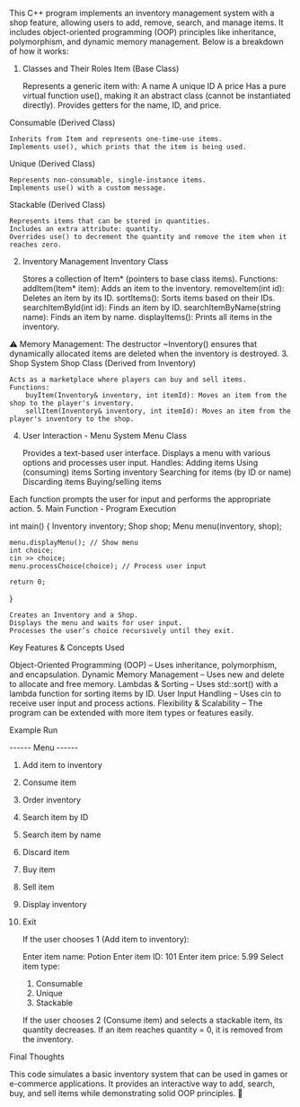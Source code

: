 This C++ program implements an inventory management system with a shop feature, allowing users to add, remove, search, and manage items. It includes object-oriented programming (OOP) principles like inheritance, polymorphism, and dynamic memory management. Below is a breakdown of how it works:
1. Classes and Their Roles
 Item (Base Class)

    Represents a generic item with:
        A name
        A unique ID
        A price
    Has a pure virtual function use(), making it an abstract class (cannot be instantiated directly).
    Provides getters for the name, ID, and price.

 Consumable (Derived Class)

    Inherits from Item and represents one-time-use items.
    Implements use(), which prints that the item is being used.

 Unique (Derived Class)

    Represents non-consumable, single-instance items.
    Implements use() with a custom message.

 Stackable (Derived Class)

    Represents items that can be stored in quantities.
    Includes an extra attribute: quantity.
    Overrides use() to decrement the quantity and remove the item when it reaches zero.

2. Inventory Management
 Inventory Class

    Stores a collection of Item* (pointers to base class items).
    Functions:
        addItem(Item* item): Adds an item to the inventory.
        removeItem(int id): Deletes an item by its ID.
        sortItems(): Sorts items based on their IDs.
        searchItemById(int id): Finds an item by ID.
        searchItemByName(string name): Finds an item by name.
        displayItems(): Prints all items in the inventory.

⚠ Memory Management:
The destructor ~Inventory() ensures that dynamically allocated items are deleted when the inventory is destroyed.
3. Shop System
 Shop Class (Derived from Inventory)

    Acts as a marketplace where players can buy and sell items.
    Functions:
        buyItem(Inventory& inventory, int itemId): Moves an item from the shop to the player's inventory.
        sellItem(Inventory& inventory, int itemId): Moves an item from the player's inventory to the shop.

4. User Interaction - Menu System
 Menu Class

    Provides a text-based user interface.
    Displays a menu with various options and processes user input.
    Handles:
     Adding items
     Using (consuming) items
     Sorting inventory
     Searching for items (by ID or name)
     Discarding items
     Buying/selling items

Each function prompts the user for input and performs the appropriate action.
5. Main Function - Program Execution

int main() {
    Inventory inventory;
    Shop shop;
    Menu menu(inventory, shop);

    menu.displayMenu(); // Show menu
    int choice;
    cin >> choice;
    menu.processChoice(choice); // Process user input

    return 0;
}

    Creates an Inventory and a Shop.
    Displays the menu and waits for user input.
    Processes the user’s choice recursively until they exit.

 Key Features & Concepts Used

 Object-Oriented Programming (OOP) – Uses inheritance, polymorphism, and encapsulation.
 Dynamic Memory Management – Uses new and delete to allocate and free memory.
 Lambdas & Sorting – Uses std::sort() with a lambda function for sorting items by ID.
 User Input Handling – Uses cin to receive user input and process actions.
 Flexibility & Scalability – The program can be extended with more item types or features easily.
 
 Example Run

------ Menu ------
1. Add item to inventory
2. Consume item
3. Order inventory
4. Search item by ID
5. Search item by name
6. Discard item
7. Buy item
8. Sell item
9. Display inventory
0. Exit

    If the user chooses 1 (Add item to inventory):

    Enter item name: Potion
    Enter item ID: 101
    Enter item price: 5.99
    Select item type:
    1. Consumable
    2. Unique
    3. Stackable

    If the user chooses 2 (Consume item) and selects a stackable item, its quantity decreases.
    If an item reaches quantity = 0, it is removed from the inventory.

 Final Thoughts

This code simulates a basic inventory system that can be used in games or e-commerce applications. It provides an interactive way to add, search, buy, and sell items while demonstrating solid OOP principles. 🚀
